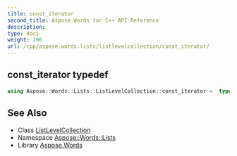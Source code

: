 ```yaml
---
title: const_iterator
second_title: Aspose.Words for C++ API Reference
description: 
type: docs
weight: 196
url: /cpp/aspose.words.lists/listlevelcollection/const_iterator/
---
```

## const_iterator typedef




```cpp
using Aspose::Words::Lists::ListLevelCollection::const_iterator =  typename iterator_holder_type::const_iterator
```

## See Also

* Class [ListLevelCollection](../)
* Namespace [Aspose::Words::Lists](../../)
* Library [Aspose.Words](../../../)
